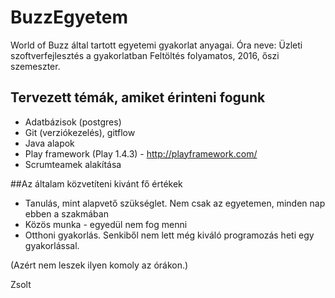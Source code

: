 # BuzzEgyetem

World of Buzz által tartott egyetemi gyakorlat anyagai. Óra neve: Üzleti szoftverfejlesztés a gyakorlatban
Feltöltés folyamatos, 2016, őszi szemeszter.

## Tervezett témák, amiket érinteni fogunk

* Adatbázisok (postgres)
* Git (verziókezelés), gitflow
* Java alapok
* Play framework (Play 1.4.3) - http://playframework.com/
* Scrumteamek alakítása


##Az általam közvetíteni kivánt fő értékek

* Tanulás, mint alapvető szükséglet. Nem csak az egyetemen, minden nap ebben a szakmában
* Közös munka - egyedül nem fog menni
* Otthoni gyakorlás. Senkiből nem lett még kiváló programozás heti egy gyakorlással.

(Azért nem leszek ilyen komoly az órákon.)

Zsolt
